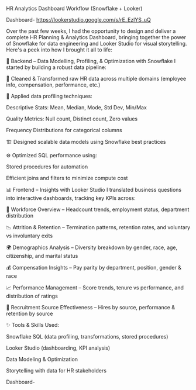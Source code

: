 HR Analytics Dashboard Workflow (Snowflake + Looker)

Dashboard- https://lookerstudio.google.com/s/rE_EzlYS_uQ

Over the past few weeks, I had the opportunity to design and deliver a complete HR Planning & Analytics Dashboard, bringing together the power of Snowflake for data engineering and Looker Studio for visual storytelling. Here's a peek into how I brought it all to life:

🔧 Backend – Data Modelling, Profiling, & Optimization with Snowflake
I started by building a robust data pipeline:

🧹 Cleaned & Transformed raw HR data across multiple domains (employee info, compensation, performance, etc.)

🧠 Applied data profiling techniques:

Descriptive Stats: Mean, Median, Mode, Std Dev, Min/Max

Quality Metrics: Null count, Distinct count, Zero values

Frequency Distributions for categorical columns

🏗️ Designed scalable data models using Snowflake best practices

⚙️ Optimized SQL performance using:

Stored procedures for automation

Efficient joins and filters to minimize compute cost

📊 Frontend – Insights with Looker Studio
I translated business questions into interactive dashboards, tracking key KPIs across:

👥 Workforce Overview – Headcount trends, employment status, department distribution

📉 Attrition & Retention – Termination patterns, retention rates, and voluntary vs involuntary exits

🌍 Demographics Analysis – Diversity breakdown by gender, race, age, citizenship, and marital status

💰 Compensation Insights – Pay parity by department, position, gender & race

📈 Performance Management – Score trends, tenure vs performance, and distribution of ratings

🎯 Recruitment Source Effectiveness – Hires by source, performance & retention by source

✨ Tools & Skills Used:

Snowflake SQL (data profiling, transformations, stored procedures)

Looker Studio (dashboarding, KPI analysis)

Data Modeling & Optimization

Storytelling with data for HR stakeholders

Dashboard-


